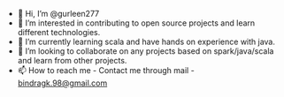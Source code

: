 - 👋 Hi, I’m @gurleen277
- 👀 I’m interested in contributing to open source projects and learn different technologies.
- 🌱 I’m currently learning scala and have hands on experience with java.
- 💞️ I’m looking to collaborate on any projects based on spark/java/scala and learn from other projects.
- 📫 How to reach me - Contact me through mail - bindragk.98@gmail.com

<!---
gurleen277/gurleen277 is a ✨ special ✨ repository because its `README.md` (this file) appears on your GitHub profile.
You can click the Preview link to take a look at your changes.
--->
